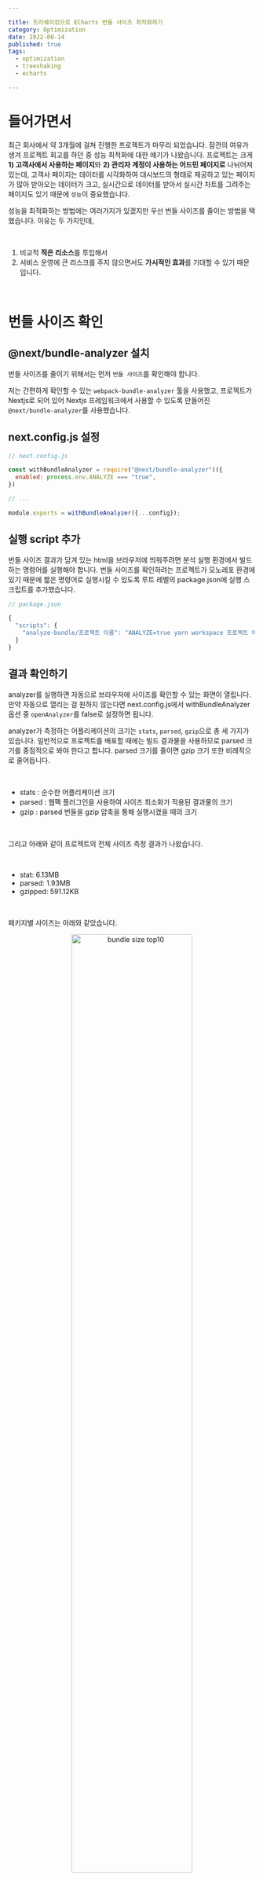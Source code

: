 ```yaml
---

title: 트리쉐이킹으로 ECharts 번들 사이즈 최적화하기
category: Optimization
date: 2022-08-14
published: true
tags:
  - optimization
  - treeshaking
  - echarts

---
```


# 들어가면서

최근 회사에서 약 3개월에 걸쳐 진행한 프로젝트가 마무리 되었습니다. 잠깐의 여유가 생겨 프로젝트 회고를 하던 중 성능 최적화에 대한 얘기가 나왔습니다. 프로젝트는 크게 **1) 고객사에서 사용하는 페이지**와 **2) 관리자 계정이 사용하는 어드민 페이지로** 나뉘어져 있는데, 고객사 페이지는 데이터를 시각화하여 대시보드의 형태로 제공하고 있는 페이지가 많아 받아오는 데이터가 크고, 실시간으로 데이터를 받아서 실시간 차트를 그려주는 페이지도 있기 때문에 `성능`이 중요했습니다.

성능을 최적화하는 방법에는 여러가지가 있겠지만 우선 번들 사이즈를 줄이는 방법을 택했습니다. 이유는 두 가지인데,

<br/>

1.  비교적 **적은 리소스**를 투입해서
2.  서비스 운영에 큰 리스크를 주지 않으면서도 **가시적인 효과**를 기대할 수 있기 때문입니다.

<br/>

# 번들 사이즈 확인

## @next/bundle-analyzer 설치

번들 사이즈를 줄이기 위해서는 먼저 `번들 사이즈`를 확인해야 합니다.

저는 간편하게 확인할 수 있는 `webpack-bundle-analyzer` 툴을 사용했고, 프로젝트가 Nextjs로 되어 있어 Nextjs 프레임워크에서 사용할 수 있도록 만들어진 `@next/bundle-analyzer`를 사용했습니다.

## next.config.js 설정

```jsx
// next.config.js

const withBundleAnalyzer = require("@next/bundle-analyzer")({
  enabled: process.env.ANALYZE === "true",
})

// ...

module.exports = withBundleAnalyzer({...config});
```

## 실행 script 추가

번들 사이즈 결과가 담겨 있는 html을 브라우저에 띄워주려면 분석 실행 환경에서 빌드하는 명령어를 실행해야 합니다. 번들 사이즈를 확인하려는 프로젝트가 모노레포 환경에 있기 때문에 짧은 명령어로 실행시킬 수 있도록 루트 레벨의 package.json에 실행 스크립트를 추가했습니다.

```jsx
// package.json

{
  "scripts": {
    "analyze-bundle/프로젝트 이름": "ANALYZE=true yarn workspace 프로젝트 이름 build",
  }
}
```

## 결과 확인하기

analyzer를 실행하면 자동으로 브라우저에 사이즈를 확인할 수 있는 화면이 열립니다. 만약 자동으로 열리는 걸 원하지 않는다면 next.config.js에서 withBundleAnalyzer 옵션 중 `openAnalyzer`를 false로 설정하면 됩니다.

analyzer가 측정하는 어플리케이션의 크기는 `stats`, `parsed`, `gzip`으로 총 세 가지가 있습니다. 일반적으로 프로젝트를 배포할 때에는 빌드 결과물을 사용하므로 parsed 크기를 중점적으로 봐야 한다고 합니다. parsed 크기를 줄이면 gzip 크기 또한 비례적으로 줄어듭니다.

<br/>

- stats : 순수한 어플리케이션 크기
- parsed : 웹팩 플러그인을 사용하여 사이즈 최소화가 적용된 결과물의 크기
- gzip : parsed 번들을 gzip 압축을 통해 실행시켰을 때의 크기

<br/>

그리고 아래와 같이 프로젝트의 전체 사이즈 측정 결과가 나왔습니다.

<br/>

- stat: 6.13MB
- parsed: 1.93MB
- gzipped: 591.12KB

<br/>

패키지별 사이즈는 아래와 같았습니다.

<p align="center">
  <img src="https://zubetcha-blog.s3.ap-northeast-2.amazonaws.com/2022/08/2022-08-bundle-optimization-top10.png" alt="bundle size top10" width="70%" />
</p>

<img src="https://zubetcha-blog.s3.ap-northeast-2.amazonaws.com/2022/08/2022-08-bundle-optimization-before.png" alt="echarts size before" width="100%" />

<br/>

결과는 무척이나 놀라웠읍니다....

`parsed` 기준으로 전체 사이즈가 1.93MB인데 그 중 절반 이상을 `echarts`가 차지하고 있었습니다. 렌더링하는 차트의 종류 및 개수가 많기는 했지만 그래도 절반 이상을 차지하는 결과는 예상 밖이었습니다.. 페이지 수로 보면 오히려 차트를 사용하는 페이지보다 차트를 사용하지 않는 페이지가 더 많았습니다.

하지만 데이터 시각화는 핵심 서비스이고, echarts를 사용하지 않을 수는 없었기에 사이즈를 줄일 수 있는 방법이 있는지 찾아보았고 echarts의 공식문서에서 `트리쉐이킹`을 적용하는 방법을 찾았습니다.

# Echarts 트리쉐이킹

## 트리쉐이킹이란?

트리쉐이킹이란 간단히 말해서 사용하지 않는 코드를 제거하는 것을 의미합니다.

기존에 echarts를 사용하던 방식은 아래의 코드와 같습니다.

```jsx
import ReactECharts from 'echarts-for-react';
import * as echarts from 'echarts';

// ...

<ReactECharts option={option} style={{ height: "100%", width: "100%" }} />
```

echarts-for-react가 react에서 echarts를 컴포넌트의 형태로 렌더링하기 위해 제공하는 ReactEcharts와 차트의 옵션을 설정하거나 메서드를 사용하기 위해서 **echarts의 모든 모듈을 import**한 코드입니다.

echarts는 다양한 차트 타입과 그 외에도 선택적으로 사용할 수 있는 스크롤, 툴팁 등의 다양한 컴포넌트들을 제공하고 있습니다. ReactEcharts 컴포넌트의 option 프로퍼티로 전달하는 객체에서 차트에 사용할 컴포넌트와 차트 타입 등을 설정하지만, 위와 같은 방식은 **컴포넌트에서 사용하지 않는** 차트 인스턴스나 모듈들도 import합니다.

## 트리쉐이킹 적용하기

echarts에 트리쉐이킹을 적용하는 방법은 의외로 굉장히 간단했습니다. 트리쉐이킹의 의미처럼 **컴포넌트에 필요한** 차트 인스턴스와 모듈만 import하면 됩니다.

위에 있던 기존의 코드에 `트리쉐이킹`을 적용한 모습입니다.

```jsx
import ReactEChartsCore from 'echarts-for-react/lib/core';
import * as echarts from 'echarts/core';
import { LineChart } from "echarts/charts";
import { GridComponent, TooltipComponent, DataZoomInsideComponent, DataZoomSliderComponent } from "echarts/components";
import { CanvasRenderer } from "echarts/renderers";

// ...
echarts.use([LineChart, CanvasRenderer, GridComponent, TooltipComponent, DataZoomInsideComponent, DataZoomSliderComponent]);

// ...

<ReactEChartsCore
	echarts={echarts}
	option={option}
	style={{ height: "100%", width: "100%" }}
	ref={eChartRef}
></ReactEChartsCore>
```

<br/>

1. echarts-for-react/lib/core 에서 `차트 컴포넌트`를,
2. echarts/charts 에서 `사용할 차트 타입`을,
3. echarts/components 에서 차트에 `사용할 컴포넌트`를,
4. echarts/renderers 에서 차트를 `렌더링할 방식`을 import합니다.
5. 그리고 import한 모듈들만 사용하기 위해서 echarts의 `use` 메서드를 실행합니다.

<br/>

## 트리쉐이킹 적용 결과

결과적으로는 echarts 번들 사이즈를 약 `46%`를 줄일 수 있었습니다.

<img src="https://zubetcha-blog.s3.ap-northeast-2.amazonaws.com/2022/08/2022-08-bundle-optimization-after.png" alt="echarts size after" width="100%" />

## 트리쉐이킹 할 때 참고하면 좋을 것들

<br/>

- 사용하고 있는 차트 컴포넌트 중 한 개라도 트리쉐이킹을 적용하지 않으면 번들 사이즈는 줄어들지 않습니다! 차트를 사용하는 컴포넌트가 100개가 있고 99개의 컴포넌트에 트리쉐이킹을 적용했다 하더라도 나머지 적용하지 않은 1개 때문에 원하는 결과를 얻을 수 없습니다.
- 사실상 echarts에서는 사용하고자 하는 차트 타입과 컴포넌트들의 세부 설정을 option에서 관리합니다. 그래서 가장 좋은 방법은 차트 타입별 option을 생성해주는 함수를 만들고, 차트 컴포넌트는 1개만 사용하는 게 좋지 않을까..? 라는 생각을 요즘 하고 있습니다. 🥲

<br/>
